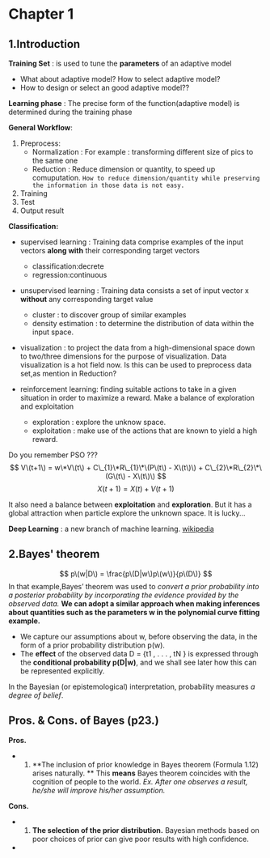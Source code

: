 Chapter 1
======================

1.Introduction
------------------------
**Training Set** : is used to tune the **parameters** of an adaptive model

- What about adaptive model? How to select adaptive model? 
- How to design or select an good adaptive model??

**Learning phase** : The precise form of the function(adaptive model) is determined during the training phase

**General Workflow**:

1. Preprocess:
	- Normalization : For example : transforming different size of pics to the same one
	- Reduction : Reduce dimension or quantity, to speed up comuputation. `How to reduce dimension/quantity while preserving the information in those data is not easy.`
2. Training
3. Test 
4. Output result

**Classification:**

- supervised learning : Training data comprise examples of the input vectors **along with** their corresponding target vectors
	- classification:decrete 
	- regression:continuous

- unsupervised learning : Training data consists a set of input vector x **without** any corresponding target value
	- cluster : to discover group of similar examples
	- density estimation : to determine the distribution of data within the input space.

- visualization : to project the data from a high-dimensional space down to two/three dimensions for the purpose of visualization. Data visualization is a hot field now. Is this can be used to preprocess data set,as mention in Reduction?

- reinforcement learning: finding suitable actions to take in a given situation in order to maximize a reward.
	Make a balance of exploration and exploitation
	- exploration : explore the unknow space.
	- exploitation : make use of the actions that are known to yield a high reward.

Do you remember PSO ???
$$
V\(t+1\) = w\*V\(t\) + C\_{1}\*R\_{1}\*\(P\(t\) - X\(t\)\) + C\_{2}\*R\_{2}\*\(G\(t\) - X\(t\)\)
$$
$$
X(t+1) = X(t) + V(t+1)
$$

It also need a balance between **exploitation** and **exploration**. But it has a global attraction when particle explore the unknown space. It is lucky...

**Deep Learning** : a new branch of machine learning. [wikipedia][deep_learning]


2.Bayes' theorem
--------------------------------
$$
p\(w|D\) = \frac{p\(D|w\)p\(w\)}{p\(D\)}
$$
In that example,Bayes’ theorem was used to *convert a prior probability into a posterior probability by incorporating the evidence provided by the observed data.* 
**We can adopt a similar approach when making inferences about quantities such as the parameters w in the polynomial curve fitting example.**

- We capture our assumptions about w, before observing the data, in the form of a prior probability distribution p(w). 
- The **effect** of the observed data D = {t1 , . . . , tN } is expressed through the **conditional probability p(D|w)**, and we shall see later how this can be represented explicitly.

In the Bayesian \(or epistemological\) interpretation, probability measures *a degree of belief*.

[deep_learning]: http://en.wikipedia.org/wiki/Deep_learning

Pros. & Cons. of Bayes (p23.)
---------------
**Pros.**

- 1) **The inclusion of prior knowledge in Bayes theorem (Formula 1.12) arises naturally.
** This **means** Bayes theorem coincides with the cognition of people to the world. 
*Ex. After one observes a result, he/she will improve his/her assumption.*

**Cons.**

- 1) **The selection of the prior distribution.** 
Bayesian methods based on poor choices of prior can give poor results with high confidence.
- 
<script type="text/javascript" src="http://benweet.github.io/stackedit/lib/MathJax/MathJax.js?config=TeX-AMS_HTML"></script>

